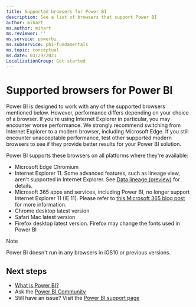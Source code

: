 ```yaml
---
title: Supported browsers for Power BI
description: See a list of browsers that support Power BI
author: mihart
ms.author: mihart
ms.reviewer: ''
ms.service: powerbi
ms.subservice: pbi-fundamentals
ms.topic: conceptual
ms.date: 03/29/2021
LocalizationGroup: Get started
---
```

# Supported browsers for Power BI

Power BI is designed to work with any of the supported browsers mentioned below. However, performance differs depending on your choice of a browser. If you're using Internet Explorer in particular, you may encounter worse performance. We strongly recommend switching from Internet Explorer to a modern browser, including Microsoft Edge. If you still encounter unacceptable performance, test other supported modern browsers to see if they provide better results for your Power BI solution.

Power BI supports these browsers on all platforms where they're available:

- Microsoft Edge Chromium
- Internet Explorer 11. Some advanced features, such as lineage view, aren't supported in Internet Explorer. See [Data lineage (preview)](../collaborate-share/service-data-lineage.md) for details.
- Microsoft 365 apps and services, including Power BI, no longer support Internet Explorer 11 (IE 11). Please refer to [this Microsoft 365 blog post](https://aka.ms/AA97tsw) for more information.
- Chrome desktop latest version
- Safari Mac latest version
- Firefox desktop latest version. Firefox may change the fonts used in Power BI 

> [!NOTE]
> Power BI doesn't run in any browsers in iOS10 or previous versions.

## Next steps
* [What is Power BI?](power-bi-overview.md)
* Ask the [Power BI Community](https://community.powerbi.com/)
* Still have an issue? Visit the [Power BI support page](https://powerbi.microsoft.com/support/)

